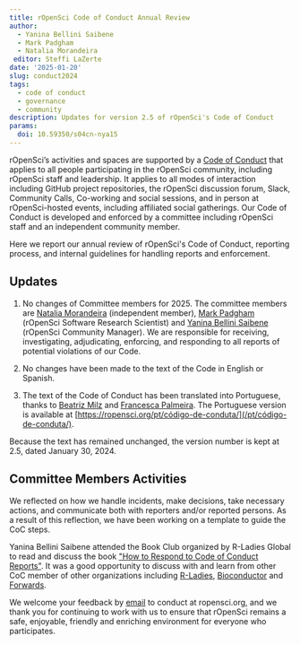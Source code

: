 ```yaml
---
title: rOpenSci Code of Conduct Annual Review
author:
  - Yanina Bellini Saibene
  - Mark Padgham
  - Natalia Morandeira
 editor: Steffi LaZerte
date: '2025-01-20'
slug: conduct2024
tags:
  - code of conduct
  - governance
  - community
description: Updates for version 2.5 of rOpenSci's Code of Conduct
params: 
  doi: 10.59350/s04cn-nya15
---
```


rOpenSci’s activities and spaces are supported by a [Code of Conduct](/code-of-conduct/) 
that applies to all people participating in the rOpenSci community, 
including rOpenSci staff and leadership.
It applies to all modes of interaction including GitHub project repositories, 
the rOpenSci discussion forum, Slack, Community Calls, Co-working and social sessions, 
and in person at rOpenSci-hosted events, including affiliated social gatherings.
Our Code of Conduct is developed and enforced by a committee including rOpenSci staff and an independent community member.

Here we report our annual review of rOpenSci's Code of Conduct, 
reporting process, and internal guidelines for handling reports and enforcement.

## Updates

1.  No changes of Committee members for 2025.
    The committee members are [Natalia Morandeira](/author/natalia-morandeira/) (independent member), 
    [Mark Padgham](/author/mark-padgham) (rOpenSci Software Research Scientist) and 
    [Yanina Bellini Saibene](/author/yanina-bellini-saibene) (rOpenSci Community Manager).
    We are responsible for receiving, investigating, adjudicating, enforcing, 
    and responding to all reports of potential violations of our Code.

2.  No changes have been made to the text of the Code in English or Spanish.

3.  The text of the Code of Conduct has been translated into Portuguese, thanks to [Beatriz Milz](/author/beatriz-milz/) and [Francesca Palmeira](/author/francesca-belem-lopes-palmeira/).
    The Portuguese version is available at [https://ropensci.org/pt/código-de-conduta/](/pt/código-de-conduta/).
  

Because the text has remained unchanged, the version number is kept at 2.5, dated January 30, 2024.

## Committee Members Activities

We reflected on how we handle incidents, make decisions, take necessary actions, and communicate both with reporters and/or reported persons. As a result of this reflection, we have been working on a template to guide the CoC steps.

Yanina Bellini Saibene attended the Book Club organized by R-Ladies Global to 
read and discuss the book ["How to Respond to Code of Conduct Reports"](https://files.frameshiftconsulting.com/books/cocguide.pdf). It was a good opportunity to discuss with and learn from 
other CoC member of other organizations including [R-Ladies](https://rladies.org), [Bioconductor](https://www.bioconductor.org) and [Forwards](https://forwards.github.io). 

We welcome your feedback by [email](mailto:conduct@ropensci.org) to conduct at ropensci.org, 
and we thank you for continuing to work with us to ensure that rOpenSci remains a safe, 
enjoyable, friendly and enriching environment for everyone who participates.
